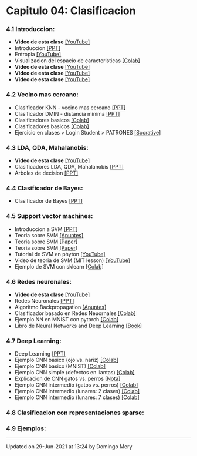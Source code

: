 
# Capitulo 04: Clasificacion
### 4.1 Introduccion:
* **Video de esta clase** [[YouTube]](https://youtu.be/OYrI_O7n5mE)
* Introduccion [[PPT]](https://github.com/domingomery/patrones/blob/master/clases/Cap04_Clasificacion/presentations/PAT04_intro.pptx)
* Entropia [[YouTube]](https://youtu.be/9r7FIXEAGvs)
* Visualizacion del espacio de caracteristicas [[Colab]](https://colab.research.google.com/drive/1sIxne6r2Zgs2_icfdYgsk8SoGSVHC_3B?usp=sharing)
* **Video de esta clase** [[YouTube]](https://youtu.be/gMUjrOFHYGQ)
* **Video de esta clase** [[YouTube]](https://youtu.be/HheWr3LVta4)
* **Video de esta clase** [[YouTube]](https://youtu.be/4iE5QzmR7V4)
### 4.2 Vecino mas cercano:
* Clasificador KNN - vecino mas cercano [[PPT]](https://github.com/domingomery/patrones/blob/master/clases/Cap04_Clasificacion/presentations/PAT04_KNN.pptx)
* Clasificador DMIN - distancia minima [[PPT]](https://github.com/domingomery/patrones/blob/master/clases/Cap04_Clasificacion/presentations/PAT04_dmin.pptx)
* Clasificadores basicos [[Colab]](https://colab.research.google.com/drive/1WszMhd3cFOMfrG9S5m8DyQwr3T9EneaT?usp=sharing)
* Clasificadores basicos [[Colab]](https://colab.research.google.com/drive/1WszMhd3cFOMfrG9S5m8DyQwr3T9EneaT?usp=sharing)
* Ejercicio en clases > Login Student > PATRONES [[Socrative]](http://www.socrative.com)
### 4.3 LDA, QDA, Mahalanobis:
* **Video de esta clase** [[YouTube]](https://youtu.be/6nW43kyZUhY)
* Clasificadores LDA, QDA, Mahalanobis [[PPT]](https://github.com/domingomery/patrones/blob/master/clases/Cap04_Clasificacion/presentations/PAT04_LDA.pptx)
* Arboles de decision [[PPT]](https://github.com/domingomery/patrones/blob/master/clases/Cap04_Clasificacion/presentations/PAT04_Trees.pptx)
### 4.4 Clasificador de Bayes:
* Clasificador de Bayes [[PPT]](https://github.com/domingomery/patrones/blob/master/clases/Cap04_Clasificacion/presentations/PAT04_Bayes.pptx)
### 4.5 Support vector machines:
* Introduccion a SVM [[PPT]](https://github.com/domingomery/patrones/blob/master/clases/Cap04_Clasificacion/presentations/PAT04_SVM.pptx)
* Teoria sobre SVM [[Apuntes]](https://github.com/domingomery/patrones/blob/master/clases/Cap04_Clasificacion/presentations/PAT04_SVM_new.pdf)
* Teoria sobre SVM [[Paper]](https://github.com/domingomery/patrones/blob/master/clases/Cap04_Clasificacion/presentations/PAT04_SVM_Theory.pdf)
* Teoria sobre SVM [[Paper]](https://github.com/domingomery/patrones/blob/master/clases/Cap04_Clasificacion/papers/PAT04_SupportVectorMachines.pdf)
* Tutorial de SVM en phyton [[YouTube]](https://www.youtube.com/watch?v=N1vOgolbjSc)
* Video de teoria de SVM (MIT lesson) [[YouTube]](https://www.youtube.com/watch?v=_PwhiWxHK8o)
* Ejemplo de SVM con sklearn [[Colab]](https://colab.research.google.com/drive/1RNaQonOFa2gI0uAAIbmCAH1jaAXcTkP8?usp=sharing)
### 4.6 Redes neuronales:
* **Video de esta clase** [[YouTube]](https://youtu.be/GlMKLvTJ1e0)
* Redes Neuronales [[PPT]](https://github.com/domingomery/patrones/blob/master/clases/Cap04_Clasificacion/presentations/PAT04_NeuralNetworks.pptx)
* Algoritmo Backpropagation [[Apuntes]](https://github.com/domingomery/patrones/blob/master/clases/Cap04_Clasificacion/presentations/PAT04_BackPropagation.pdf)
* Clasificador basado en Redes Neuornales [[Colab]](https://colab.research.google.com/drive/1_xE4tTQwtyiE_9zjLkEssJMYTGytgZZg?usp=sharing)
* Ejemplo NN en MNIST con pytorch [[Colab]](https://colab.research.google.com/drive/1R_w3An79QAD6GBsOSMMCKqNIpZAYLSDu?usp=sharing)
* Libro de Neural Networks and Deep Learning [[Book]](https://link.springer.com/book/10.1007%2F978-3-319-94463-0)
### 4.7 Deep Learning:
* Deep Learning [[PPT]](https://github.com/domingomery/patrones/blob/master/clases/Cap04_Clasificacion/presentations/PAT04_DeapLearning.pptx)
* Ejemplo CNN basico (ojo vs. nariz) [[Colab]](https://colab.research.google.com/drive/14I4sEnSZYYGrejdSWpuxFX0CLSv4oJtK?usp=sharing)
* Ejemplo CNN basico (MNIST) [[Colab]](https://colab.research.google.com/drive/1wjPVq_qEBUcji_xdL96xEPDc1S1ivvTY?usp=sharing)
* Ejemplo CNN simple (defectos en llantas) [[Colab]](https://colab.research.google.com/drive/1OcZMT2CNOmxOyeOtNrfltD-7Q9P0DiOL?usp=sharing)
* Explicacion de CNN gatos vs. perros [[Nota]](https://www.kaggle.com/reukki/pytorch-cnn-tutorial-with-cats-and-dogs)
* Ejemplo CNN intermedio (gatos vs. perros) [[Colab]](https://colab.research.google.com/drive/1WO0sFZJxkwIVyD5IeYxs1jkI4nVseS4l?usp=sharing)
* Ejemplo CNN intermedio (lunares: 2 clases) [[Colab]](https://colab.research.google.com/drive/1KsNoo7FubANMD4DGRrwxj0oGMRTlSpss?usp=sharing)
* Ejemplo CNN intermedio (lunares: 7 clases) [[Colab]](https://colab.research.google.com/drive/1nxe41v2qmcTX-ofSt0hFy_-wYVLIdKs_?usp=sharing)
### 4.8 Clasificacion con representaciones sparse:
### 4.9 Ejemplos:
---


Updated on 29-Jun-2021 at 13:24 by Domingo Mery
